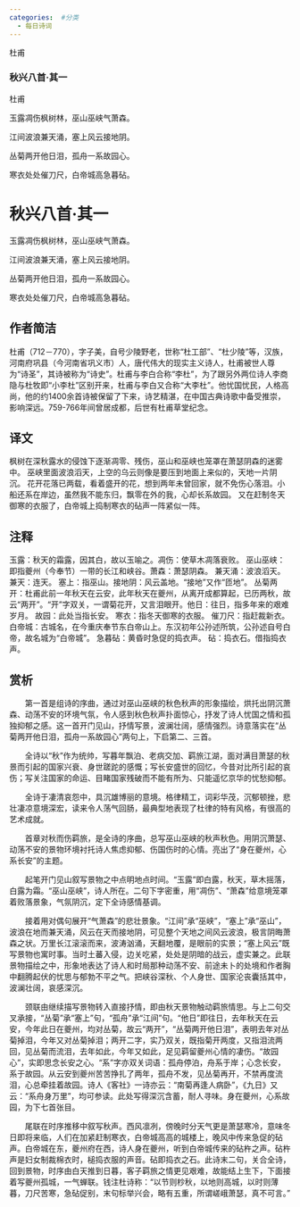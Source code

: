 ```yaml
---
categories:  #分类
  - 每日诗词
---
```


<div class="card-wrapper">
    <div class="poem-card-adaptive">
        <div class="poem-seal-final">
            杜甫
        </div>
        <div class="poem-content-adaptive">
            <h3 class="poem-title">秋兴八首·其一</h3>
            <p class="poem-author">杜甫</p>
            <p>玉露凋伤枫树林，巫山巫峡气萧森。</p>
            <p>江间波浪兼天涌，塞上风云接地阴。</p>
            <p>丛菊两开他日泪，孤舟一系故园心。</p>
            <p>寒衣处处催刀尺，白帝城高急暮砧。</p>
        </div>
    </div>
</div>

# 秋兴八首·其一
玉露凋伤枫树林，巫山巫峡气萧森。

江间波浪兼天涌，塞上风云接地阴。

丛菊两开他日泪，孤舟一系故园心。

寒衣处处催刀尺，白帝城高急暮砧。

## 作者简洁
杜甫（712－770），字子美，自号少陵野老，世称“杜工部”、“杜少陵”等，汉族，河南府巩县（今河南省巩义市）人，唐代伟大的现实主义诗人，杜甫被世人尊为“诗圣”，其诗被称为“诗史”。杜甫与李白合称“李杜”，为了跟另外两位诗人李商隐与杜牧即“小李杜”区别开来，杜甫与李白又合称“大李杜”。他忧国忧民，人格高尚，他的约1400余首诗被保留了下来，诗艺精湛，在中国古典诗歌中备受推崇，影响深远。759-766年间曾居成都，后世有杜甫草堂纪念。

## 译文
枫树在深秋露水的侵蚀下逐渐凋零、残伤，巫山和巫峡也笼罩在萧瑟阴森的迷雾中。
巫峡里面波浪滔天，上空的乌云则像是要压到地面上来似的，天地一片阴沉。
花开花落已两载，看着盛开的花，想到两年未曾回家，就不免伤心落泪。小船还系在岸边，虽然我不能东归，飘零在外的我，心却长系故园。
又在赶制冬天御寒的衣服了，白帝城上捣制寒衣的砧声一阵紧似一阵。

## 注释
玉露：秋天的霜露，因其白，故以玉喻之。凋伤：使草木凋落衰败。
巫山巫峡：即指夔州（今奉节）一带的长江和峡谷。萧森：萧瑟阴森。
兼天涌：波浪滔天。兼天：连天。
塞上：指巫山。接地阴：风云盖地。“接地”又作“匝地”。
丛菊两开：杜甫此前一年秋天在云安，此年秋天在夔州，从离开成都算起，已历两秋，故云“两开”。“开”字双关，一谓菊花开，又言泪眼开。他日：往日，指多年来的艰难岁月。
故园：此处当指长安。
寒衣：指冬天御寒的衣服。
催刀尺：指赶裁新衣。
白帝城：古城名，在今重庆奉节东白帝山上。东汉初年公孙述所筑，公孙述自号白帝，故名城为“白帝城”。
急暮砧：黄昏时急促的捣衣声。
砧：捣衣石。借指捣衣声。

## 赏析
　　第一首是组诗的序曲，通过对巫山巫峡的秋色秋声的形象描绘，烘托出阴沉萧森、动荡不安的环境气氛，令人感到秋色秋声扑面惊心，抒发了诗人忧国之情和孤独抑郁之感。这一首开门见山，抒情写景，波澜壮阔，感情强烈。诗意落实在“丛菊两开他日泪，孤舟一系故园心”两句上，下启第二、三首。

　　全诗以“秋”作为统帅，写暮年飘泊、老病交加、羁旅江湖，面对满目萧瑟的秋景而引起的国家兴衰、身世蹉跎的感慨；写长安盛世的回忆，今昔对比所引起的哀伤；写关注国家的命运、目睹国家残破而不能有所为、只能遥忆京华的忧愁抑郁。

　　全诗于凄清哀怨中，具沉雄博丽的意境。格律精工，词彩华茂，沉郁顿挫，悲壮凄凉意境深宏，读来令人荡气回肠，最典型地表现了杜律的特有风格，有很高的艺术成就。

　　首章对秋而伤羁旅，是全诗的序曲，总写巫山巫峡的秋声秋色。用阴沉萧瑟、动荡不安的景物环境衬托诗人焦虑抑郁、伤国伤时的心情。亮出了“身在夔州，心系长安”的主题。

　　起笔开门见山叙写景物之中点明地点时间。“玉露”即白露，秋天，草木摇落，白露为霜。“巫山巫峡”，诗人所在。二句下字密重，用“凋伤”、“萧森”给意境笼罩着败落景象，气氛阴沉，定下全诗感情基调。

　　接着用对偶句展开“气萧森”的悲壮景象。“江间”承“巫峡”，“塞上”承“巫山”，波浪在地而兼天涌，风云在天而接地阴，可见整个天地之间风云波浪，极言阴晦萧森之状。万里长江滚滚而来，波涛汹涌，天翻地覆，是眼前的实景；“塞上风云”既写景物也寓时事。当时土蕃入侵，边关吃紧，处处是阴暗的战云，虚实兼之。此联景物描绘之中，形象地表达了诗人和时局那种动荡不安、前途未卜的处境和作者胸中翻腾起伏的忧思与郁勃不平之气。把峡谷深秋、个人身世、国家沦丧囊括其中，波澜壮阔，哀感深沉。

　　颈联由继续描写景物转入直接抒情，即由秋天景物触动羁旅情思。与上二句交叉承接，“丛菊”承“塞上”句，“孤舟”承“江间”句。“他日”即往日，去年秋天在云安，今年此日在夔州，均对丛菊，故云“两开”，“丛菊两开他日泪”，表明去年对丛菊掉泪，今年又对丛菊掉泪；两开二字，实乃双关，既指菊开两度，又指泪流两回，见丛菊而流泪，去年如此，今年又如此，足见羁留夔州心情的凄伤。“故园心”，实即思念长安之心。“系”字亦双关词语：孤舟停泊，舟系于岸；心念长安，系于故园。从云安到夔州苦苦挣扎了两年，孤舟不发，见丛菊再开，不禁再度流泪，心总牵挂着故园。诗人《客社》一诗亦云：“南菊再逢人病卧”，《九日》又云：“系舟身万里”，均可参读。此处写得深沉含蓄，耐人寻味。身在夔州，心系故园，为下七首张目。

　　尾联在时序推移中叙写秋声。西风凛冽，傍晚时分天气更是萧瑟寒冷，意味冬日即将来临，人们在加紧赶制寒衣，白帝城高高的城楼上，晚风中传来急促的砧声。白帝城在东，夔州府在西，诗人身在夔州，听到白帝城传来的砧杵之声。砧杵声是妇女制裁棉衣时，槌捣衣服的声音。砧即捣衣之石。此诗末二句，关合全诗，回到景物，时序由白天推到日暮，客子羁旅之情更见艰难，故能结上生下，下面接着写夔州孤城，一气蝉联。钱注杜诗称：“以节则杪秋，以地则高城，以时则薄暮，刀尺苦寒，急砧促别，末句标举兴会，略有五重，所谓嵯峨萧瑟，真不可言。”